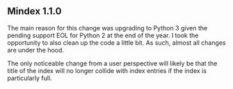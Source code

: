 Mindex 1.1.0
------------

The main reason for this change was upgrading to Python 3
given the pending support EOL for Python 2 at the end of the year.
I took the opportunity to also clean up the code a little bit.
As such, almost all changes are under the hood.

The only noticeable change from a user perspective will likely be
that the title of the index will no longer collide with index entries
if the index is particularly full.